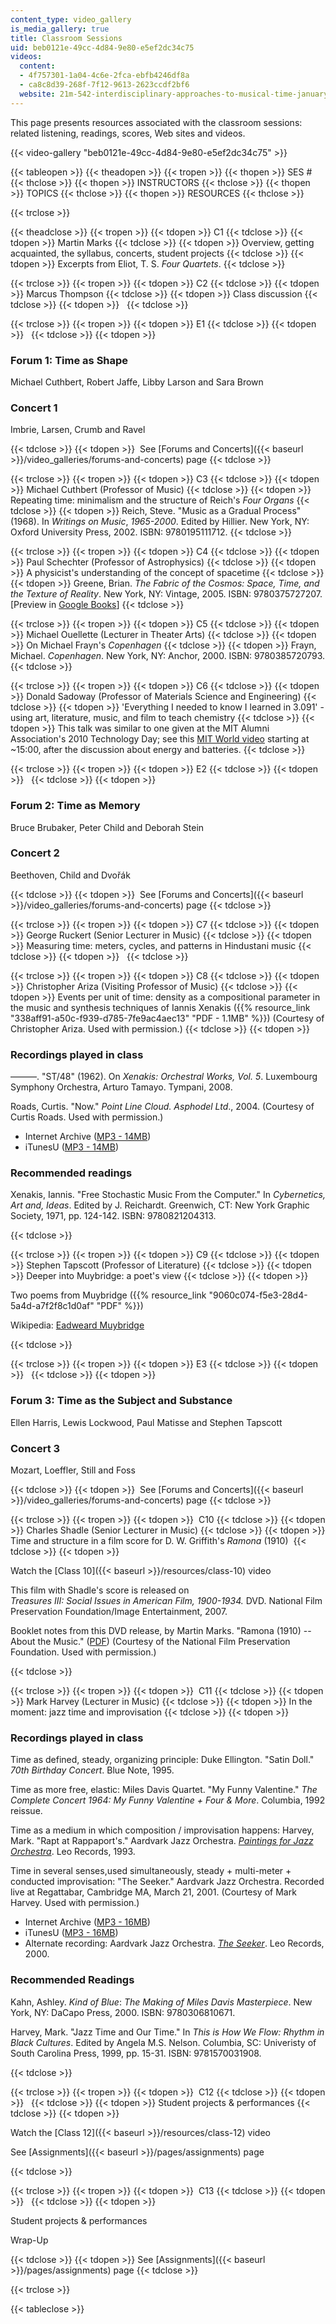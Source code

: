 ```yaml
---
content_type: video_gallery
is_media_gallery: true
title: Classroom Sessions
uid: beb0121e-49cc-4d84-9e80-e5ef2dc34c75
videos:
  content:
  - 4f757301-1a04-4c6e-2fca-ebfb4246df8a
  - ca8c8d39-268f-7f12-9613-2623ccdf2bf6
  website: 21m-542-interdisciplinary-approaches-to-musical-time-january-iap-2010
---
```


This page presents resources associated with the classroom sessions: related listening, readings, scores, Web sites and videos.

{{< video-gallery "beb0121e-49cc-4d84-9e80-e5ef2dc34c75" >}}


{{< tableopen >}}
{{< theadopen >}}
{{< tropen >}}
{{< thopen >}}
SES #
{{< thclose >}}
{{< thopen >}}
INSTRUCTORS
{{< thclose >}}
{{< thopen >}}
TOPICS
{{< thclose >}}
{{< thopen >}}
RESOURCES
{{< thclose >}}

{{< trclose >}}

{{< theadclose >}}
{{< tropen >}}
{{< tdopen >}}
C1
{{< tdclose >}}
{{< tdopen >}}
Martin Marks
{{< tdclose >}}
{{< tdopen >}}
Overview, getting acquainted, the syllabus, concerts, student projects
{{< tdclose >}}
{{< tdopen >}}
Excerpts from Eliot, T. S. _Four Quartets_.
{{< tdclose >}}

{{< trclose >}}
{{< tropen >}}
{{< tdopen >}}
C2
{{< tdclose >}}
{{< tdopen >}}
Marcus Thompson
{{< tdclose >}}
{{< tdopen >}}
Class discussion
{{< tdclose >}}
{{< tdopen >}}
 
{{< tdclose >}}

{{< trclose >}}
{{< tropen >}}
{{< tdopen >}}
E1
{{< tdclose >}}
{{< tdopen >}}
 
{{< tdclose >}}
{{< tdopen >}}


### Forum 1: Time as Shape

Michael Cuthbert, Robert Jaffe, Libby Larson and Sara Brown

### Concert 1

Imbrie, Larsen, Crumb and Ravel


{{< tdclose >}}
{{< tdopen >}}
 See [Forums and Concerts]({{< baseurl >}}/video_galleries/forums-and-concerts) page
{{< tdclose >}}

{{< trclose >}}
{{< tropen >}}
{{< tdopen >}}
C3
{{< tdclose >}}
{{< tdopen >}}
Michael Cuthbert (Professor of Music)
{{< tdclose >}}
{{< tdopen >}}
Repeating time: minimalism and the structure of Reich's _Four Organs_
{{< tdclose >}}
{{< tdopen >}}
Reich, Steve. "Music as a Gradual Process" (1968). In _Writings on Music_, _1965-2000_. Edited by Hillier. New York, NY: Oxford University Press, 2002. ISBN: 9780195111712.
{{< tdclose >}}

{{< trclose >}}
{{< tropen >}}
{{< tdopen >}}
C4
{{< tdclose >}}
{{< tdopen >}}
Paul Schechter (Professor of Astrophysics)
{{< tdclose >}}
{{< tdopen >}}
A physicist's understanding of the concept of spacetime
{{< tdclose >}}
{{< tdopen >}}
Greene, Brian. _The Fabric of the Cosmos: Space, Time, and the Texture of Reality_. New York, NY: Vintage, 2005. ISBN: 9780375727207. \[Preview in [Google Books](http://books.google.com/books?id=yZujlUD1oAAC&pg=Pafrontcover
)\]
{{< tdclose >}}

{{< trclose >}}
{{< tropen >}}
{{< tdopen >}}
C5
{{< tdclose >}}
{{< tdopen >}}
Michael Ouellette (Lecturer in Theater Arts)
{{< tdclose >}}
{{< tdopen >}}
On Michael Frayn's _Copenhagen_
{{< tdclose >}}
{{< tdopen >}}
Frayn, Michael. _Copenhagen_. New York, NY: Anchor, 2000. ISBN: 9780385720793.
{{< tdclose >}}

{{< trclose >}}
{{< tropen >}}
{{< tdopen >}}
C6
{{< tdclose >}}
{{< tdopen >}}
Donald Sadoway (Professor of Materials Science and Engineering)
{{< tdclose >}}
{{< tdopen >}}
'Everything I needed to know I learned in 3.091' - using art, literature, music, and film to teach chemistry
{{< tdclose >}}
{{< tdopen >}}
This talk was similar to one given at the MIT Alumni Association's 2010 Technology Day; see this [MIT World video](http://techtv.mit.edu/videos/16682-innovation-in-energy-storage-what-i-learned-in-3-091-was-all-i-needed-to-know) starting at ~15:00, after the discussion about energy and batteries.
{{< tdclose >}}

{{< trclose >}}
{{< tropen >}}
{{< tdopen >}}
E2
{{< tdclose >}}
{{< tdopen >}}
 
{{< tdclose >}}
{{< tdopen >}}


### Forum 2: Time as Memory

Bruce Brubaker, Peter Child and Deborah Stein

### Concert 2

Beethoven, Child and Dvořák


{{< tdclose >}}
{{< tdopen >}}
 See [Forums and Concerts]({{< baseurl >}}/video_galleries/forums-and-concerts) page
{{< tdclose >}}

{{< trclose >}}
{{< tropen >}}
{{< tdopen >}}
C7
{{< tdclose >}}
{{< tdopen >}}
George Ruckert (Senior Lecturer in Music)
{{< tdclose >}}
{{< tdopen >}}
Measuring time: meters, cycles, and patterns in Hindustani music
{{< tdclose >}}
{{< tdopen >}}
 
{{< tdclose >}}

{{< trclose >}}
{{< tropen >}}
{{< tdopen >}}
C8
{{< tdclose >}}
{{< tdopen >}}
Christopher Ariza (Visiting Professor of Music)
{{< tdclose >}}
{{< tdopen >}}
Events per unit of time: density as a compositional parameter in the music and synthesis techniques of Iannis Xenakis ({{% resource_link "338aff91-a50c-f939-d785-7fe9ac4aec13" "PDF - 1.1MB" %}}) (Courtesy of Christopher Ariza. Used with permission.)
{{< tdclose >}}
{{< tdopen >}}


### Recordings played in class

———. "ST/48" (1962). On _Xenakis: Orchestral Works, Vol. 5_. Luxembourg Symphony Orchestra, Arturo Tamayo. Tympani, 2008.

Roads, Curtis. "Now." _Point Line Cloud. Asphodel Ltd_., 2004. (Courtesy of Curtis Roads. Used with permission.)

*   Internet Archive ([MP3 - 14MB](http://www.archive.org/download/MIT21M.380F08/lisn21_roads.mp3))
*   iTunesU ([MP3 - 14MB](https://itunes.apple.com/us/itunes-u/id436821652))

### Recommended readings

Xenakis, Iannis. "Free Stochastic Music From the Computer." In _Cybernetics, Art and, Ideas_. Edited by J. Reichardt. Greenwich, CT: New York Graphic Society, 1971, pp. 124-142. ISBN: 9780821204313.


{{< tdclose >}}

{{< trclose >}}
{{< tropen >}}
{{< tdopen >}}
C9
{{< tdclose >}}
{{< tdopen >}}
Stephen Tapscott (Professor of Literature)
{{< tdclose >}}
{{< tdopen >}}
Deeper into Muybridge: a poet's view
{{< tdclose >}}
{{< tdopen >}}


Two poems from Muybridge ({{% resource_link "9060c074-f5e3-28d4-5a4d-a7f2f8c1d0af" "PDF" %}})

Wikipedia: [Eadweard Muybridge](http://en.wikipedia.org/wiki/Eadweard_Muybridge)


{{< tdclose >}}

{{< trclose >}}
{{< tropen >}}
{{< tdopen >}}
E3
{{< tdclose >}}
{{< tdopen >}}
 
{{< tdclose >}}
{{< tdopen >}}


### Forum 3: Time as the Subject and Substance

Ellen Harris, Lewis Lockwood, Paul Matisse and Stephen Tapscott

### Concert 3

Mozart, Loeffler, Still and Foss


{{< tdclose >}}
{{< tdopen >}}
 See [Forums and Concerts]({{< baseurl >}}/video_galleries/forums-and-concerts) page
{{< tdclose >}}

{{< trclose >}}
{{< tropen >}}
{{< tdopen >}}
 C10
{{< tdclose >}}
{{< tdopen >}}
Charles Shadle (Senior Lecturer in Music)
{{< tdclose >}}
{{< tdopen >}}
Time and structure in a film score for D. W. Griffith's _Ramona_ (1910) 
{{< tdclose >}}
{{< tdopen >}}


Watch the [Class 10]({{< baseurl >}}/resources/class-10) video

This film with Shadle's score is released on  
_Treasures III: Social Issues in American Film, 1900-1934._ DVD. National Film Preservation Foundation/Image Entertainment, 2007.

Booklet notes from this DVD release, by Martin Marks. "Ramona (1910) -- About the Music." ([PDF](/courses/music-and-theater-arts/21m-542-interdisciplinary-approaches-to-musical-time-january-iap-2010/classroom-sessions/MIT21M_542IAP10_c10_ramo.pdf)) (Courtesy of the National Film Preservation Foundation. Used with permission.)


{{< tdclose >}}

{{< trclose >}}
{{< tropen >}}
{{< tdopen >}}
 C11
{{< tdclose >}}
{{< tdopen >}}
Mark Harvey (Lecturer in Music)
{{< tdclose >}}
{{< tdopen >}}
In the moment: jazz time and improvisation
{{< tdclose >}}
{{< tdopen >}}


### Recordings played in class

Time as defined, steady, organizing principle: Duke Ellington. "Satin Doll." _70th_ _Birthday Concert_. Blue Note, 1995.

Time as more free, elastic: Miles Davis Quartet. "My Funny Valentine." _The Complete Concert 1964: My Funny Valentine + Four & More_. Columbia, 1992 reissue.

Time as a medium in which composition / improvisation happens: Harvey, Mark. "Rapt at Rappaport's." Aardvark Jazz Orchestra. [_Paintings for Jazz Orchestra_](https://www.discogs.com/Mark-Harvey-8-the-Aardvark-Jazz-Orchestra-Paintings-For-Jazz-Orchestra/release/2634859). Leo Records, 1993.

Time in several senses,used simultaneously, steady + multi-meter + conducted improvisation: "The Seeker." Aardvark Jazz Orchestra. Recorded live at Regattabar, Cambridge MA, March 21, 2001. (Courtesy of Mark Harvey. Used with permission.)

*   Internet Archive ([MP3 - 16MB](http://www.archive.org/download/MIT21M.342F08/mit-21m.432-f08-seeker_aardvark.mp3))
*   iTunesU ([MP3 - 16MB](https://itunes.apple.com/us/itunes-u/id436821652))
*   Alternate recording: Aardvark Jazz Orchestra. [_The Seeker_](https://www.discogs.com/The-Aardvark-Jazz-Orchestra-The-Seeker/release/3344445). Leo Records, 2000.

### Recommended Readings

Kahn, Ashley. _Kind of Blue_: _The Making of Miles Davis Masterpiece_. New York, NY: DaCapo Press, 2000. ISBN: 9780306810671.

Harvey, Mark. "Jazz Time and Our Time." In _This is How We Flow: Rhythm in Black Cultures_. Edited by Angela M.S. Nelson. Columbia, SC: Univeristy of South Carolina Press, 1999, pp. 15-31. ISBN: 9781570031908.


{{< tdclose >}}

{{< trclose >}}
{{< tropen >}}
{{< tdopen >}}
 C12
{{< tdclose >}}
{{< tdopen >}}
 
{{< tdclose >}}
{{< tdopen >}}
Student projects & performances
{{< tdclose >}}
{{< tdopen >}}


Watch the [Class 12]({{< baseurl >}}/resources/class-12) video

See [Assignments]({{< baseurl >}}/pages/assignments) page


{{< tdclose >}}

{{< trclose >}}
{{< tropen >}}
{{< tdopen >}}
 C13
{{< tdclose >}}
{{< tdopen >}}
 
{{< tdclose >}}
{{< tdopen >}}


Student projects & performances

Wrap-Up


{{< tdclose >}}
{{< tdopen >}}
See [Assignments]({{< baseurl >}}/pages/assignments) page
{{< tdclose >}}

{{< trclose >}}

{{< tableclose >}}